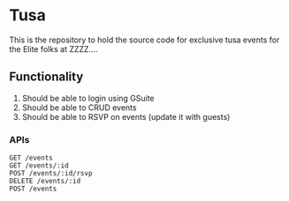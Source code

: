 # Tusa

This is the repository to hold the source code for exclusive tusa events for the Elite folks at ZZZZ....


## Functionality
1. Should be able to login using GSuite
2. Should be able to CRUD events
3. Should be able to RSVP on events (update it with guests)

### APIs
```
GET /events
GET /events/:id
POST /events/:id/rsvp
DELETE /events/:id
POST /events
```